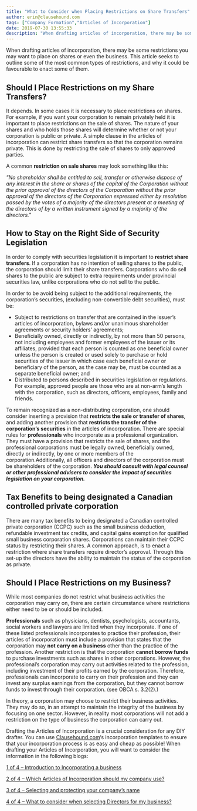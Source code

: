 ```yaml
---
title: "What to Consider when Placing Restrictions on Share Transfers"
author: erin@clausehound.com
tags: ["Company Formation","Articles of Incorporation"]
date: 2019-07-30 13:55:33
description: "When drafting articles of incorporation, there may be some restrictions you may want to place on shares or even the business. This article seeks to outline some of the most common type..."
---
```


When drafting articles of incorporation, there may be some restrictions you may want to place on shares or even the business. This article seeks to outline some of the most common types of restrictions, and why it could be favourable to enact some of them.

## Should I Place Restrictions on my Share Transfers?
It depends. In some cases it is necessary to place restrictions on shares. For example, if you want your corporation to remain privately held it is important to place restrictions on the sale of shares. The nature of your shares and who holds those shares will determine whether or not your corporation is public or private. A simple clause in the articles of incorporation can restrict share transfers so that the corporation remains private. This is done by restricting the sale of shares to only approved parties.

A common **restriction on sale shares** may look something like this:

*"No shareholder shall be entitled to sell, transfer or otherwise dispose of any interest in the share or shares of the capital of the Corporation without the prior approval of the directors of the Corporation without the prior approval of the directors of the Corporation expressed either by resolution passed by the votes of a majority of the directors present at a meeting of the directors of by a written instrument signed by a majority of the directors."*

## How to Stay on the Right Side of Security Legislation

In order to comply with securities legislation it is important to **restrict share transfers**. If a corporation has no intention of selling shares to the public, the corporation should limit their share transfers. Corporations who do sell shares to the public are subject to extra requirements under provincial securities law, unlike corporations who do not sell to the public.

In order to be avoid being subject to the additional requirements, the corporation’s securities, (excluding non-convertible debt securities), must be:

- Subject to restrictions on transfer that are contained in the issuer’s articles of incorporation, bylaws and/or unanimous shareholder agreements or security holders’ agreements; 
- Beneficially owned, directly or indirectly, by not more than 50 persons, not including employees and former employees of the issuer or its affiliates, provided that each person is counted as one beneficial owner unless the person is created or used solely to purchase or hold securities of the issuer in which case each beneficial owner or beneficiary of the person, as the case may be, must be counted as a separate beneficial owner; and 
- Distributed to persons described in securities legislation or regulations. For example, approved people are those who are at non-arm’s length with the corporation, such as directors, officers, employees, family and friends. 

To remain recognized as a non-distributing corporation, one should consider inserting a provision that **restricts the sale or transfer of shares**, and adding another provision that **restricts the transfer of the corporation’s securities** in the articles of incorporation. There are special rules for **professionals** who incorporate as a professional organization. They must have a provision that restricts the sale of shares, and the professional corporations must be legally owned, beneficially owned, directly or indirectly, by one or more members of the corporation.Additionally, all officers and directors of the corporation must be shareholders of the corporation. ***You should consult with legal counsel or other professional advisers to consider the impact of securities legislation on your corporation.***

## Tax Benefits to being designated a Canadian controlled private corporation
There are many tax benefits to being designated a Canadian controlled private corporation (CCPC) such as the small business deduction, refundable investment tax credits, and capital gains exemption for qualified small business corporation shares. Corporations can maintain their CCPC status by restricting their shares. A common approach, is to enact a restriction where share transfers require director’s approval. Through this set-up the directors have the ability to maintain the status of the corporation as private.

## Should I Place Restrictions on my Business?

While most companies do not restrict what business activities the corporation may carry on, there are certain circumstance where restrictions either need to be or should be included. 

**Professionals** such as physicians, dentists, psychologists, accountants, social workers and lawyers are limited when they incorporate. If one of these listed professionals incorporates to practice their profession, their articles of incorporation must include a provision that states that the corporation may **not carry on a business** other than the practice of the profession. Another restriction is that the corporation **cannot borrow funds** to purchase investments such as shares in other corporations. However, the professional’s corporation may carry out activities related to the profession, including investment of their profits earned by the corporation. Therefore, professionals can incorporate to carry on their profession and they can invest any surplus earnings from the corporation, but they cannot borrow funds to invest through their corporation. (see OBCA s. 3.2(2).)

In theory, a corporation may choose to restrict their business activities. They may do so, in an attempt to maintain the integrity of the business by focusing on one sector. However, in reality most corporations will not add a restriction on the type of business the corporation can carry out.

Drafting the Articles of Incorporation is a crucial consideration for any DIY drafter. You can use [Clausehound.com](http://clausehound.com/)‘s incorporation templates to ensure that your incorporation process is as easy and cheap as possible! When drafting your Articles of Incorporation, you will want to consider the information in the following blogs:

[1 of 4 – Introduction to Incorporating a business](http://blog.clausehound.com/canadian-articles-of-incorporation-part-1-of-8-introduction-to-incorporation-2)

[2 of 4 – Which Articles of Incorporation should my company use?](http://blog.clausehound.com/canadian-articles-of-incorporation-part-2-of-8-which-articles-of-incorporation-should-my-company-use-2)

[3 of 4 – Selecting and protecting your company’s name](http://blog.clausehound.com/canadian-articles-of-incorporation-part-3-of-8-selecting-and-protecting-your-corporations-name-2)

[4 of 4 – What to consider when selecting Directors for my business?](http://blog.clausehound.com/canadian-articles-of-incorporation-part-4-of-8-what-to-consider-when-selecting-directors-for-my-business)
